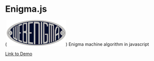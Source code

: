 # Enigma.js
(<img src="https://github.com/igorbezsmertnyi/enigma-js/blob/master/src/logo.jpg?raw=true" width="190px" alt="Enigma.js">)
Enigma machine algorithm in javascript

[Link to Demo](https://igorbezsmertnyi.github.io/enigma-js/)
